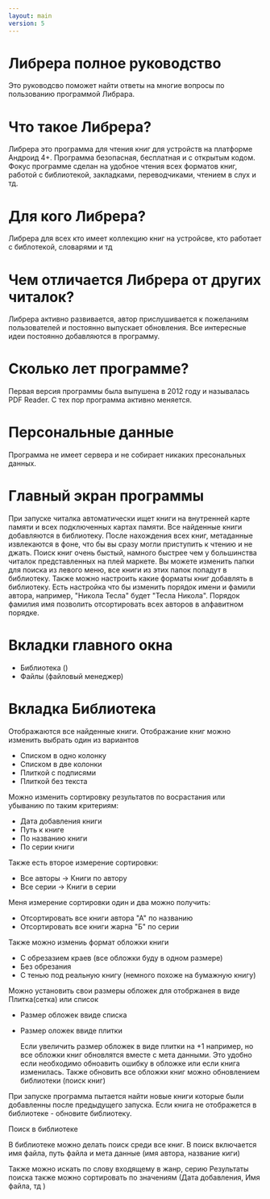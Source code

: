 ```yaml
---
layout: main
version: 5
---
```


# Либрера полное руководство

Это руководсво поможет найти ответы на многие вопросы по пользованию программой Либрара.

# Что такое Либрера? 
Либрера это программа для чтения книг для устройств на платформе Андроид 4+. 
Программа безопасная, бесплатная и с открытым кодом. 
Фокус программе сделан на удобное чтения всех форматов книг, 
работой с библиотекой, закладками, переводчиками, чтением в слух и тд.

# Для кого Либрера?
Либрера для всех кто имеет коллекцию книг на устройсве, кто работает с библотекой, словарями и тд

# Чем отличается Либрера от других читалок?
Либрера активно развивается, автор прислушивается к пожеланиям пользователей и постоянно выпускает обновления.
Все интересные идеи постоянно добавляются в программу.

# Сколько лет программе?
Первая версия программы была выпушена в 2012 году и называлась PDF Reader. C тех пор программа активно меняется.

# Персональные данные
Программа не имеет сервера и не собирает никаких пресональных данных.

# Главный экран программы
При запуске читалка автоматически ищет книги на внутренней карте памяти и всех подключенных картах памяти.
Все найденные книги добавляются в библиотеку.
После нахождения всех книг, метаданные извлекаются в фоне, что бы вы сразу могли приступить к чтению и не джать.
Поиск книг очень быстый, намного быстрее чем у большинства читалок представленных на плей маркете.
Вы можете изменить папки для поиска из левого меню, все книги из этих папок попадут в библиотеку.
Также можно настроить какие форматы книг добавлять в библиотеку.
Есть настройка что бы изменить порядок имени и фамили автора, например, "Никола Тесла" будет "Тесла Никола".
Порядок фамилия имя позволить отсортировать всех авторов в алфавитном порядке.

# Вкладки главного окна

* Библиотека ()
* Файлы (файловый менеджер)


# Вкладка Библиотека
Отображаются все найденные книги.
Отображание книг можно изменить выбрать один из вариантов

* Списком в одно колонку
* Списком в две колонки
* Плиткой с подписями
* Плиткой без текста

Можно изменить сортировку результатов по восрастания или убыванию по таким критериям:

* Дата добавления книги
* Путь к книге
* По названию книги
* По серии книги

Также есть второе измерение сортировки:

* Все авторы -> Книги по автору
* Все серии -> Книги в серии

Меня измерение сортировки один и два можно получить:
* Отсортировать все книги автора "А" по названию
* Отсортировать все книги жарна "Б" по серии


Также можно измениь формат обложки книги
* С обрезазием краев (все обложки буду в одном размере)
* Без обрезания
* С тенью под реальную книгу (немного похоже на бумажную книгу)

Можно установить свои размеры обложек для отобржанея в виде Плитка(сетка) или список

* Размер обложек ввиде списка
* Размер оложек ввиде плитки

  Если увеличить размер обложек в виде плитки на +1 например, но все обложки книг обновлятся вместе 
  с мета данными. Это удобно если необходимо обноавить ошибку в обложке или если книга изменилась.
  Также обновить все обложки книг можно обновлением библиотеки (поиск книг)
  
При запуске программа пытается найти новые книги которые были добавленны после предыдущего запуска.
Если книга не отображется в библиотеке - обновите библиотеку.

  Поиск в библиотеке

В библиотеке можно делать поиск среди все книг.
В поиск включается имя файла, путь файла и мета данные (имя автора, название киги)

Также можно искать по слову входящему в жанр, серию
Результаты поиска также можно сортировать по значениям (Дата добавления, Имя файла, тд )


 


 







 


